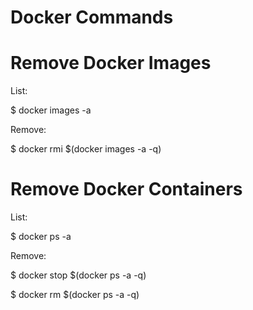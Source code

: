# Docker Commands

# Remove Docker Images

List:

$ docker images -a

Remove:

$ docker rmi $(docker images -a -q)

# Remove Docker Containers

List:

$ docker ps -a

Remove:

$ docker stop $(docker ps -a -q)

$ docker rm $(docker ps -a -q)
